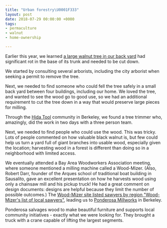 ```yaml
---
title: "Urban forestry\U0001F333"
layout: post
date: 2018-07-29 00:00:00 +0000
tags:
- permaculture
- walnut
- home-ownership

---
```

Earlier this year, we learned [a large walnut tree in our back yard](walnut-guild "My notes about our walnut tree") had significant rot in the base of its trunk and needed to be cut down.

We started by consulting several arborists, including the city arborist when seeking a permit to remove the tree.

Next, we needed to find someone who could fell the tree safely in a small back yard between four buildings, including our home. We loved the tree, and wanted to see the wood go to good use, so we had an additional requirement to cut the tree down in a way that would preserve large pieces for milling.

Through the [Hida Tool](https://www.hidatool.com/ "Hida Tool's website") community in  Berkeley, we found a tree trimmer who, amazingly, did the work in two days with a three person team.

Next, we needed to find people who could use the wood. This was tricky. Lots of people commented on how valuable black walnut is, but few could help us turn a yard full of giant branches into usable wood, especially given the location; harvesting wood in a forest is different than doing so in a neighborhood with limited access.

We eventually attended a Bay Area Woodworkers Association meeting, where someone mentioned a milling machine called a Wood-Mizer. (Also, Robert Darr, founder of the Arques school of traditional boat building in Sausalito, gave an excellent presentation on how he harvests wood using only a chainsaw mill and his pickup truck! He had a great comment on design documents: designs are helpful because they limit the number of possible outcomes.) The [Wood-Mizer site listed sawyers by region "Wood-Mizer's list of local sawyers"](https://woodmizer.com/us/Services/Find-a-Local-Sawyer), leading us to [Ponderosa Millworks](https://ponderosamillworks.com/ "Ponderosa Millwork's website") in Berkeley.

Ponderosa salvages wood to make beautiful furniture and supports local community initiatives - exactly what we were looking for. They brought a truck with a crane capable of lifting the largest segments.